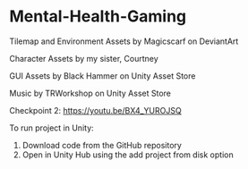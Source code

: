 # Mental-Health-Gaming
Tilemap and Environment Assets by Magicscarf on DeviantArt

Character Assets by my sister, Courtney

GUI Assets by Black Hammer on Unity Asset Store

Music by TRWorkshop on Unity Asset Store

Checkpoint 2:
https://youtu.be/BX4_YUROJSQ

To run project in Unity:

1. Download code from the GitHub repository
2. Open in Unity Hub using the add project from disk option
